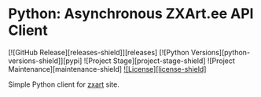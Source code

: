 # Python: Asynchronous ZXArt.ee API Client

[![GitHub Release][releases-shield]][releases]
[![Python Versions][python-versions-shield]][pypi]
![Project Stage][project-stage-shield]
![Project Maintenance][maintenance-shield]
[![License][license-shield]](LICENSE)

Simple Python client for [zxart](https://zxart.ee/) site.
